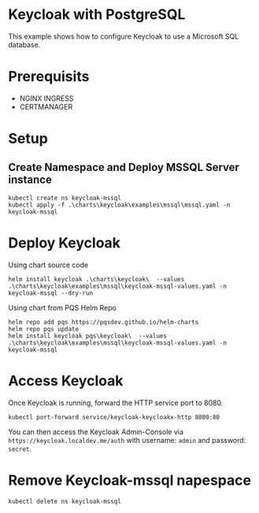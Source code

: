 # Keycloak with PostgreSQL

This example shows how to configure Keycloak to use a Microsoft SQL database.

# Prerequisits
- NGINX INGRESS
- CERTMANAGER

# Setup

## Create Namespace and Deploy MSSQL Server instance
```
kubectl create ns keycloak-mssql
kubectl apply -f .\charts\keycloak\examples\mssql\mssql.yaml -n keycloak-mssql
```

# Deploy Keycloak
Using chart source code
```
helm install keycloak .\charts\keycloak\  --values .\charts\keycloak\examples\mssql\keycloak-mssql-values.yaml -n keycloak-mssql --dry-run
```
Using chart from PQS Helm Repo

```
helm repo add pqs https://pqsdev.github.io/helm-charts
helm repo pqs update
helm install keycloak pqs\keycloak\  --values .\charts\keycloak\examples\mssql\keycloak-mssql-values.yaml -n keycloak-mssql
```

# Access Keycloak
Once Keycloak is running, forward the HTTP service port to 8080.

```
kubectl port-forward service/keycloak-keycloakx-http 8080:80
```

You can then access the Keycloak Admin-Console via `https://keycloak.localdev.me/auth` with
username: `admin` and password: `secret`.

# Remove Keycloak-mssql napespace

```
kubectl delete ns keycloak-mssql
```
